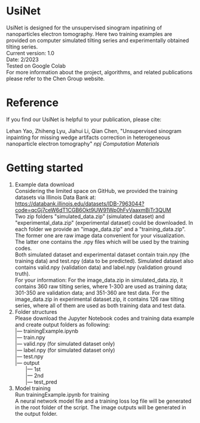 # UsiNet

UsiNet is designed for the unsupervised sinogram inpatining of nanoparticles electron tomography. Here two training examples are provided on computer simulated tilting series and experimentally obtained tilting series.  
Current version: 1.0  
Date: 2/2023  
Tested on Google Colab  
For more information about the project, algorithms, and related publications please refer to the Chen Group website.  

# Reference

If you find our UsiNet is helpful to your publication, please cite:

Lehan Yao, Zhiheng Lyu, Jiahui Li, Qian Chen, "Unsupervised sinogram inpainting for missing wedge artifacts correction in heterogeneous nanoparticle electron tomography" _npj Computation Materials_ 
# Getting started

1. Example data download  
Considering the limited space on GitHub, we provided the training datasets via Illinois Data Bank at:  
https://databank.illinois.edu/datasets/IDB-7963044?code=qcGj7ceW6dT1CGB6Okt9UW91Wp0hFvVaaxmBiTr3QUM  
Two zip folders "simulated_data.zip" (simulated dataset) and "experimental_data.zip" (experimental dataset) could be downloaded.
In each folder we provide an "image_data.zip" and a "training_data.zip". The former one are raw image data convenient for your visualization. The latter one contains the .npy files which will be used by the training codes.  
Both simulated dataset and experimental dataset contain train.npy (the training data) and test.npy (data to be predicted). Simulated dataset also contains valid.npy (validation data) and label.npy (validation ground truth).  
For your information: For the image_data.zip in simulated_data.zip, it contains 360 raw tilting series, where 1-300 are used as training data; 301-350 are validation data; and 351-360 are test data. For the image_data.zip in experimental dataset.zip, it contains 126 raw tilting series, where all of them are used as both training data and test data.  
2. Folder structures  
Please download the Jupyter Notebook codes and training data example and create output folders as following:  
|— trainingExample.ipynb  
|— train.npy  
|— valid.npy (for simulated dataset only)  
|— label.npy (for simulated dataset only)  
|— test.npy  
|— output  
&emsp;&emsp;|— 1st  
&emsp;&emsp;|— 2nd  
&emsp;&emsp;|— test_pred  
3. Model training  
Run trainingExample.ipynb for training  
A neural network model file and a training loss log file will be generated in the root folder of the script. The image outputs will be generated in the output folder.  
